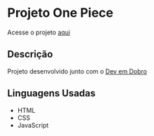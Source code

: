 # Projeto One Piece
Acesse o projeto [aqui](https://rennan-s-smaniotto.github.io/projeto-one-piece/)

## Descrição
Projeto desenvolvido junto com o [Dev em Dobro](https://www.youtube.com/c/DevemDobro)

## Linguagens Usadas
* HTML
* CSS
* JavaScript
